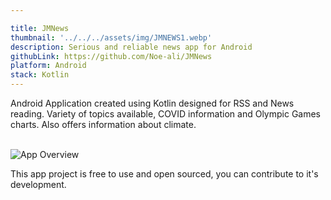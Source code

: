 ```yaml
---

title: JMNews
thumbnail: '../../../assets/img/JMNEWS1.webp'
description: Serious and reliable news app for Android
githubLink: https://github.com/Noe-ali/JMNews
platform: Android
stack: Kotlin
---
```


Android Application created using Kotlin designed for RSS and News reading.
Variety of topics available, COVID information and Olympic Games charts. Also offers information about climate.
<br>
<br>


![App Overview](@assets/img/JMNEWS2.webp)

This app project is free to use and open sourced, you can contribute to it's development.
